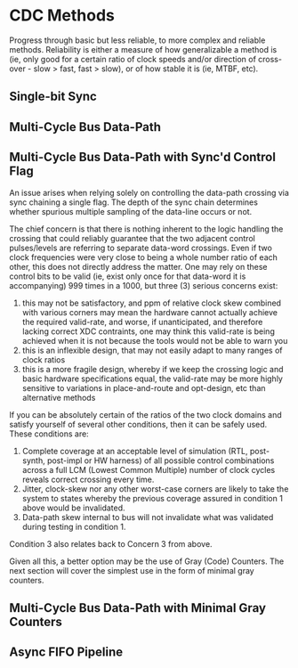 # CDC Methods

Progress through basic but less reliable, to more complex and reliable methods. Reliability is either a measure of how generalizable a method is (ie, only good for a certain ratio of clock speeds and/or direction of cross-over - slow > fast, fast > slow), or of how stable it is (ie, MTBF, etc).

## Single-bit Sync

## Multi-Cycle Bus Data-Path

## Multi-Cycle Bus Data-Path with Sync'd Control Flag

An issue arises when relying solely on controlling the data-path crossing via sync chaining a single flag. The depth of the sync chain determines whether spurious multiple sampling of the data-line occurs or not.

The chief concern is that there is nothing inherent to the logic handling the crossing that could reliably guarantee that the two adjacent control pulses/levels are referring to separate data-word crossings. Even if two clock frequencies were very close to being a whole number ratio of each other, this does not directly address the matter. One may rely on these control bits to be valid (ie, exist only once for that data-word it is accompanying) 999 times in a 1000, but three (3) serious concerns exist:

1. this may not be satisfactory, and ppm of relative clock skew combined with various corners may mean the hardware cannot actually achieve the required valid-rate, and worse, if unanticipated, and therefore lacking correct XDC contraints, one may think this valid-rate is being achieved when it is not because the tools would not be able to warn you
2. this is an inflexible design, that may not easily adapt to many ranges of clock ratios
3. this is a more fragile design, whereby if we keep the crossing logic and basic hardware specifications equal, the valid-rate may be more highly sensitive to variations in place-and-route and opt-design, etc than alternative methods

If you can be absolutely certain of the ratios of the two clock domains and satisfy yourself of several other conditions, then it can be safely used. These conditions are:

1. Complete coverage at an acceptable level of simulation (RTL, post-synth, post-impl or HW harness) of all possible control combinations across a full LCM (Lowest Common Multiple) number of clock cycles reveals correct crossing every time.
2. Jitter, clock-skew nor any other worst-case corners are likely to take the system to states whereby the previous coverage assured in condition 1 above would be invalidated.
3. Data-path skew internal to bus will not invalidate what was validated during testing in condition 1.

Condition 3 also relates back to Concern 3 from above.

Given all this, a better option may be the use of Gray (Code) Counters. The next section will cover the simplest use in the form of minimal gray counters.

## Multi-Cycle Bus Data-Path with Minimal Gray Counters

## Async FIFO Pipeline
